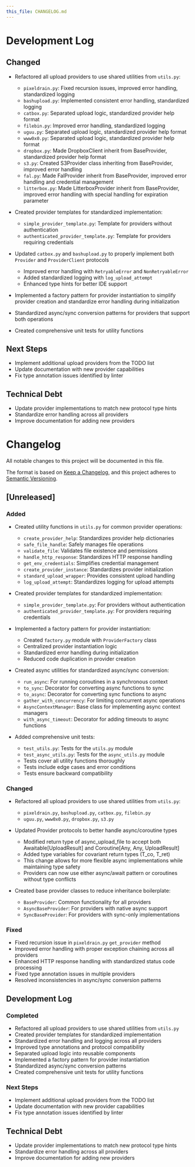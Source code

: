 ```yaml
---
this_file: CHANGELOG.md
---
```


# Development Log

## Changed

- Refactored all upload providers to use shared utilities from `utils.py`:
  - `pixeldrain.py`: Fixed recursion issues, improved error handling, standardized logging
  - `bashupload.py`: Implemented consistent error handling, standardized logging
  - `catbox.py`: Separated upload logic, standardized provider help format
  - `filebin.py`: Improved error handling, standardized logging
  - `uguu.py`: Separated upload logic, standardized provider help format
  - `www0x0.py`: Separated upload logic, standardized provider help format
  - `dropbox.py`: Made DropboxClient inherit from BaseProvider, standardized provider help format
  - `s3.py`: Created S3Provider class inheriting from BaseProvider, improved error handling
  - `fal.py`: Made FalProvider inherit from BaseProvider, improved error handling and credential management
  - `litterbox.py`: Made LitterboxProvider inherit from BaseProvider, improved error handling with special handling for expiration parameter

- Created provider templates for standardized implementation:
  - `simple_provider_template.py`: Template for providers without authentication
  - `authenticated_provider_template.py`: Template for providers requiring credentials

- Updated `catbox.py` and `bashupload.py` to properly implement both `Provider` and `ProviderClient` protocols
  - Improved error handling with `RetryableError` and `NonRetryableError`
  - Added standardized logging with `log_upload_attempt`
  - Enhanced type hints for better IDE support

- Implemented a factory pattern for provider instantiation to simplify provider creation and standardize error handling during initialization

- Standardized async/sync conversion patterns for providers that support both operations

- Created comprehensive unit tests for utility functions

## Next Steps

- Implement additional upload providers from the TODO list
- Update documentation with new provider capabilities
- Fix type annotation issues identified by linter

## Technical Debt

- Update provider implementations to match new protocol type hints
- Standardize error handling across all providers
- Improve documentation for adding new providers

# Changelog

All notable changes to this project will be documented in this file.

The format is based on [Keep a Changelog](https://keepachangelog.com/en/1.0.0/),
and this project adheres to [Semantic Versioning](https://semver.org/spec/v2.0.0.html).

## [Unreleased]

### Added
- Created utility functions in `utils.py` for common provider operations:
  - `create_provider_help`: Standardizes provider help dictionaries
  - `safe_file_handle`: Safely manages file operations
  - `validate_file`: Validates file existence and permissions
  - `handle_http_response`: Standardizes HTTP response handling
  - `get_env_credentials`: Simplifies credential management
  - `create_provider_instance`: Standardizes provider initialization
  - `standard_upload_wrapper`: Provides consistent upload handling
  - `log_upload_attempt`: Standardizes logging for upload attempts

- Created provider templates for standardized implementation:
  - `simple_provider_template.py`: For providers without authentication
  - `authenticated_provider_template.py`: For providers requiring credentials

- Implemented a factory pattern for provider instantiation:
  - Created `factory.py` module with `ProviderFactory` class
  - Centralized provider instantiation logic
  - Standardized error handling during initialization
  - Reduced code duplication in provider creation

- Created async utilities for standardized async/sync conversion:
  - `run_async`: For running coroutines in a synchronous context
  - `to_sync`: Decorator for converting async functions to sync
  - `to_async`: Decorator for converting sync functions to async
  - `gather_with_concurrency`: For limiting concurrent async operations
  - `AsyncContextManager`: Base class for implementing async context managers
  - `with_async_timeout`: Decorator for adding timeouts to async functions

- Added comprehensive unit tests:
  - `test_utils.py`: Tests for the `utils.py` module
  - `test_async_utils.py`: Tests for the `async_utils.py` module
  - Tests cover all utility functions thoroughly
  - Tests include edge cases and error conditions
  - Tests ensure backward compatibility

### Changed
- Refactored all upload providers to use shared utilities from `utils.py`:
  - `pixeldrain.py`, `bashupload.py`, `catbox.py`, `filebin.py`
  - `uguu.py`, `www0x0.py`, `dropbox.py`, `s3.py`

- Updated Provider protocols to better handle async/coroutine types
  - Modified return type of async_upload_file to accept both Awaitable[UploadResult] and Coroutine[Any, Any, UploadResult]
  - Added type variables for covariant return types (T_co, T_ret)
  - This change allows for more flexible async implementations while maintaining type safety
  - Providers can now use either async/await pattern or coroutines without type conflicts

- Created base provider classes to reduce inheritance boilerplate:
  - `BaseProvider`: Common functionality for all providers
  - `AsyncBaseProvider`: For providers with native async support
  - `SyncBaseProvider`: For providers with sync-only implementations

### Fixed
- Fixed recursion issue in `pixeldrain.py` `get_provider` method
- Improved error handling with proper exception chaining across all providers
- Enhanced HTTP response handling with standardized status code processing
- Fixed type annotation issues in multiple providers
- Resolved inconsistencies in async/sync conversion patterns

## Development Log

### Completed
- Refactored all upload providers to use shared utilities from `utils.py`
- Created provider templates for standardized implementation
- Standardized error handling and logging across all providers
- Improved type annotations and protocol compatibility
- Separated upload logic into reusable components
- Implemented a factory pattern for provider instantiation
- Standardized async/sync conversion patterns
- Created comprehensive unit tests for utility functions

### Next Steps
- Implement additional upload providers from the TODO list
- Update documentation with new provider capabilities
- Fix type annotation issues identified by linter

## Technical Debt
- Update provider implementations to match new protocol type hints
- Standardize error handling across all providers
- Improve documentation for adding new providers

